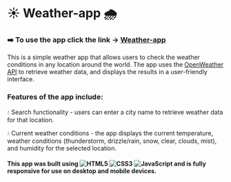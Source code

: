 # ☀️ Weather-app 🌧️

### ➡️ To use the app click the link -> [Weather-app](https://milgit-007.github.io/Weather-app/)

This is a simple weather app that allows users to check the weather conditions in any location around the world. The app uses the [OpenWeather API](https://openweathermap.org/api) to retrieve weather data, and displays the results in a user-friendly interface.

### Features of the app include:

💧 Search functionality - users can enter a city name to retrieve weather data for that location.

💧 Current weather conditions - the app displays the current temperature, weather conditions (thunderstorm, drizzle/rain, snow, clear, clouds, mist), and humidity for the selected location.

####  This app was built using ![HTML5](https://img.shields.io/badge/html5-%23E34F26.svg?style=for-the-badge&logo=html5&logoColor=white) ![CSS3](https://img.shields.io/badge/css3-%231572B6.svg?style=for-the-badge&logo=css3&logoColor=white) ![JavaScript](https://img.shields.io/badge/javascript-%23323330.svg?style=for-the-badge&logo=javascript&logoColor=%23F7DF1E) and is fully responsive for use on desktop and mobile devices.

